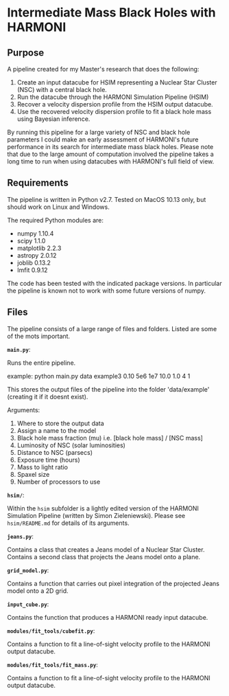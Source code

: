 # Intermediate Mass Black Holes with HARMONI

## Purpose

A pipeline created for my Master's research that does the following:
  1. Create an input datacube for HSIM representing a Nuclear Star Cluster (NSC) with a central black hole.
  2. Run the datacube through the HARMONI Simulation Pipeline (HSIM) 
  3. Recover a velocity dispersion profile from the HSIM output datacube.
  4. Use the recovered velocity dispersion profile to fit a black hole mass using Bayesian inference.

By running this pipeline for a large variety of NSC and black hole parameters I could make an early assessment of HARMONI's future performance in its search for intermediate mass black holes. Please note that due to the large amount of computation involved the pipeline takes a long time to run when using datacubes with HARMONI's full field of view. 

## Requirements

The pipeline is written in Python v2.7. Tested on MacOS 10.13 only, but should work on Linux and Windows. 

The required Python modules are:
- numpy 1.10.4
- scipy 1.1.0
- matplotlib 2.2.3
- astropy 2.0.12
- joblib 0.13.2
- lmfit 0.9.12

The code has been tested with the indicated package versions. In particular the pipeline is known not to work with some future versions of numpy.

## Files

The pipeline consists of a large range of files and folders. Listed are some of the mots important.

__`main.py`__:

Runs the entire pipeline. 

example:
python main.py data example3 0.10  5e6  1e7  10.0  1.0 4 1

This stores the output files of the pipeline into the folder 'data/example' (creating it if it doesnt exist).

Arguments:
  1. Where to store the output data
  2. Assign a name to the model
  3. Black hole mass fraction (mu) i.e. [black hole mass] / [NSC mass]
  4. Luminosity of NSC (solar luminosities)
  5. Distance to NSC (parsecs)
  6. Exposure time (hours)
  7. Mass to light ratio
  8. Spaxel size
  9. Number of processors to use

__`hsim/`__:

Within the `hsim` subfolder is a lightly edited version of the HARMONI Simulation Pipeline (written by Simon Zieleniewski). Please see `hsim/README.md` for details of its arguments.

__`jeans.py`__:

Contains a class that creates a Jeans model of a Nuclear Star Cluster. Contains a second class that projects the Jeans model onto a plane.

__`grid_model.py`__:

Contains a function that carries out pixel integration of the projected Jeans model onto a 2D grid.

__`input_cube.py`__:

Contains the function that produces a HARMONI ready input datacube.

__`modules/fit_tools/cubefit.py`__:

Contains a function to fit a line-of-sight velocity profile to the HARMONI output datacube.

__`modules/fit_tools/fit_mass.py`__:

Contains a function to fit a line-of-sight velocity profile to the HARMONI output datacube.




